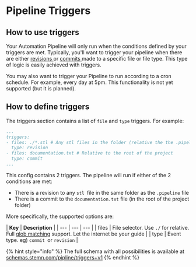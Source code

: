 # Pipeline Triggers

## How to use triggers

Your Automation Pipeline will only run when the conditions defined by your triggers are met. Typically, you'll want to trigger your pipeline when there are either [revisions ](../../untitled/file-revisions-and-commits.md)or [commits ](../../untitled/commits.md)made to a specific file or file type. This type of logic is easily achieved with triggers.

You may also want to trigger your Pipeline to run according to a cron schedule. For example, every day at 5pm. This functionality is not yet supported \(but it is planned\).

## How to define triggers

The triggers section contains a list of `file` and `type` triggers. For example:

```yaml
...
triggers:
- files: ./*.stl # Any stl files in the folder (relative the the .pipeline file)
  type: revision
- files: documentation.txt # Relative to the root of the project
  type: commit
...
```

This config contains 2 triggers. The pipeline will run if either of the 2 conditions are met:

* There is a revision to any `stl `file in the same folder as the `.pipeline` file
* There is a commit to the `documentation.txt` file \(in the root of the project folder\)

More specifically, the supported options are:

| **Key** | **Description** |
| --- | --- | --- |
| files | File selector. Use `./` for relative. Full [glob matching](https://github.com/isaacs/minimatch) support. Let the internet be your guide |
| type | Event type. eg\) `commit `or `revision` |

{% hint style="info" %}
The full schema with all possibilities is available at [schemas.stemn.com/pipline/triggers+v1](http://schemas.stemn.com/pipeline/triggers+v1)
{% endhint %}





